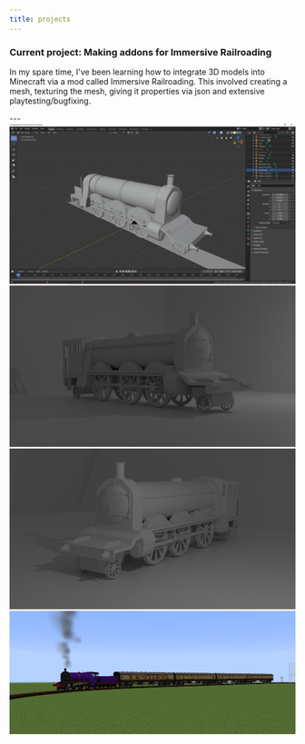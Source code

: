 ```yaml
---
title: projects
---
```

<h3>Current project: Making addons for Immersive Railroading</h3>
<p>In my spare time, I've been learning how to integrate 3D models into Minecraft via a mod called Immersive Railroading. This involved creating a mesh, texturing the mesh, giving it properties via json and extensive playtesting/bugfixing.</p>
---
<div id="slideshow">
  <div class="slide-wrapper">
    <div class="slide"><img src="/assets/images/IR Images/CommissionLocoWIP.png"></img></div>
    <div class="slide"><img src="/assets/images/IR Images/CommissionEngine1.png"></img></div>
    <div class="slide"><img src="/assets/images/IR Images/CommissionEngine2.png"></img></div>
    <div class="slide"><img src="/assets/images/IR Images/C1Completed!.png"></img></div>
  </div>
</div>
